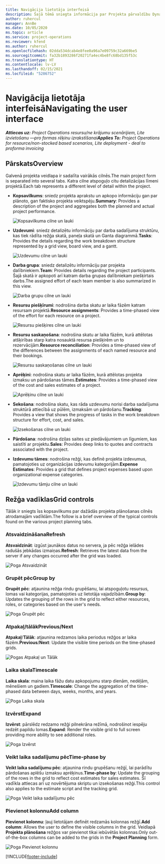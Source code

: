 ```yaml
---
title: Navigācija lietotāja interfeisā
description: Šajā tēmā sniegta informācija par Projekta pārvaldību Dynamics 365 Projekta darbībās.
author: ruhercul
manager: AnnBe
ms.date: 10/05/2020
ms.topic: article
ms.service: project-operations
ms.reviewer: kfend
ms.author: ruhercul
ms.openlocfilehash: 02dda534dcab4e8fee0a96a7e09759c32a669be5
ms.sourcegitcommit: fa32b1893286f20271fa4ec4be8fc68bd135f53c
ms.translationtype: HT
ms.contentlocale: lv-LV
ms.lasthandoff: 02/15/2021
ms.locfileid: "5286752"
---
```

# <a name="navigating-the-user-interface"></a><span data-ttu-id="378bc-103">Navigācija lietotāja interfeisā</span><span class="sxs-lookup"><span data-stu-id="378bc-103">Navigating the user interface</span></span>

<span data-ttu-id="378bc-104">_**Attiecas uz:** Project Operations resursu/ne krājumu scenārijiem, Lite izvietošanu —pro formas rēķinu izrakstīšanai_</span><span class="sxs-lookup"><span data-stu-id="378bc-104">_**Applies To:** Project Operations for resource/non-stocked based scenarios, Lite deployment - deal to proforma invoicing_</span></span>

## <a name="overview"></a><span data-ttu-id="378bc-105">Pārskats</span><span class="sxs-lookup"><span data-stu-id="378bc-105">Overview</span></span>

<span data-ttu-id="378bc-106">Galvenā projekta veidlapa ir sadalīta vairākās cilnēs.</span><span class="sxs-lookup"><span data-stu-id="378bc-106">The main project form is separated into several tabs.</span></span> <span data-ttu-id="378bc-107">Katra cilne atspoguļo citu detalizācijas līmeni projektā.</span><span class="sxs-lookup"><span data-stu-id="378bc-107">Each tab represents a different level of detail within the project.</span></span>

- <span data-ttu-id="378bc-108">**Kopsavilkums**: sniedz projekta aprakstu un apkopo informāciju gan par plānoto, gan faktisko projekta veiktspēju.</span><span class="sxs-lookup"><span data-stu-id="378bc-108">**Summary**: Provides a description of the project and aggregates both the planned and actual project performance.</span></span>

    ![Kopsavilkuma cilne un lauki](media/navigation7.png)

- <span data-ttu-id="378bc-110">**Uzdevumi**: sniedz detalizētu informāciju par darba sadalījuma struktūru, kas tiek rādīta režģa skatā, paneļa skatā un Ganta diagrammā.</span><span class="sxs-lookup"><span data-stu-id="378bc-110">**Tasks**: Provides the details regarding the work breakdown structure represented by a grid view, board view, and a gantt.</span></span>

    ![Uzdevumu cilne un lauki](media/navigation8.png)

- <span data-ttu-id="378bc-112">**Darba grupa**: sniedz detalizētu informāciju par projekta dalībniekiem.</span><span class="sxs-lookup"><span data-stu-id="378bc-112">**Team**: Provides details regarding the project participants.</span></span> <span data-ttu-id="378bc-113">Šajā skatā ir apkopoti arī katram darba grupas dalībniekam piešķirtais darbs.</span><span class="sxs-lookup"><span data-stu-id="378bc-113">The assigned effort of each team member is also summarized in this view.</span></span>

    ![Darba grupu cilne un lauki](media/navigation9.png)

- <span data-ttu-id="378bc-115">**Resursu piešķīrumi**: nodrošina darba skatu ar laika fāzēm katram resursam projektā.</span><span class="sxs-lookup"><span data-stu-id="378bc-115">**Resource assignments**: Provides a time-phased view of the effort for each resource on a project.</span></span>

    ![Resursu piešķires cilne un lauki](media/navigation10.png)

- <span data-ttu-id="378bc-117">**Resursu saskaņošana**: nodrošina skatu ar laika fāzēm, kurā attēlotas atšķirības starp katra nosauktā resursa piešķirēm un to rezervācijām.</span><span class="sxs-lookup"><span data-stu-id="378bc-117">**Resource reconciliation**: Provides a time-phased view of the differences between the assignments of each named resource and their bookings.</span></span>

    ![Resursu saskaņošanas cilne un lauki](media/navigation11.png)

- <span data-ttu-id="378bc-119">**Aprēķini**: nodrošina skatu ar laika fāzēm, kurā attēlotas projekta izmaksu un pārdošanas tāmes.</span><span class="sxs-lookup"><span data-stu-id="378bc-119">**Estimates**: Provides a time-phased view of the cost and sales estimates of a project.</span></span>

    ![Aprēķinu cilne un lauki](media/navigation12.png)

- <span data-ttu-id="378bc-121">**Sekošana**: nodrošina skatu, kas rāda uzdevumu norisi darba sadalījuma struktūrā attiecībā uz pūlēm, izmaksām un pārdošanu.</span><span class="sxs-lookup"><span data-stu-id="378bc-121">**Tracking**: Provides a view that shows the progress of tasks in the work breakdown structure for effort, cost, and sales.</span></span>

    ![Izsekošanas cilne un lauki](media/navigation13.png)

- <span data-ttu-id="378bc-123">**Pārdošana**: nodrošina dziļas saites uz piedāvājumiem un līgumiem, kas saistīti ar projektu.</span><span class="sxs-lookup"><span data-stu-id="378bc-123">**Sales**: Provides deep links to quotes and contracts associated with the project.</span></span>

- <span data-ttu-id="378bc-124">**Izdevumu tāmes**: nodrošina režģi, kas definē projekta izdevumus, pamatojoties uz organizācijas izdevumu kategorijām.</span><span class="sxs-lookup"><span data-stu-id="378bc-124">**Expense Estimates**: Provides a grid that defines project expenses based upon organizational expense categories.</span></span>

    ![Izdevumu tāmju cilne un lauki](media/navigation14.png)

## <a name="grid-controls"></a><span data-ttu-id="378bc-126">Režģa vadīklas</span><span class="sxs-lookup"><span data-stu-id="378bc-126">Grid controls</span></span>

<span data-ttu-id="378bc-127">Tālāk ir sniegts īss kopsavilkums par dažādās projekta plānošanas cilnēs atrodamajām vadīklām.</span><span class="sxs-lookup"><span data-stu-id="378bc-127">The follow is a brief overview of the typical controls found on the various project planning tabs.</span></span>

### <a name="refresh"></a><span data-ttu-id="378bc-128">Atsvaidzināšana</span><span class="sxs-lookup"><span data-stu-id="378bc-128">Refresh</span></span>

<span data-ttu-id="378bc-129">**Atsvaidzināt**: izgūst jaunākos datus no servera, ja pēc režģa ielādes radušās jebkādas izmaiņas.</span><span class="sxs-lookup"><span data-stu-id="378bc-129">**Refresh**: Retrieves the latest data from the server if any changes occurred after the grid was loaded.</span></span>

![Poga Atsvaidzināt](media/navigation7.png)

### <a name="group-by"></a><span data-ttu-id="378bc-131">Grupēt pēc</span><span class="sxs-lookup"><span data-stu-id="378bc-131">Group by</span></span>

<span data-ttu-id="378bc-132">**Grupēt pēc**: atjaunina režģa rindu grupēšanu, lai atspoguļotu resursus, lomas vai kategorijas, pamatojoties uz lietotāja vajadzībām.</span><span class="sxs-lookup"><span data-stu-id="378bc-132">**Group by**: Updates the grouping of the rows in the grid to reflect either resources, roles, or categories based on the user's needs.</span></span>

![Poga Grupēt pēc](media/navigation6.png)

### <a name="previousnext"></a><span data-ttu-id="378bc-134">Atpakaļ/tālāk</span><span class="sxs-lookup"><span data-stu-id="378bc-134">Previous/Next</span></span>

<span data-ttu-id="378bc-135">**Atpakaļ**/**Tālāk**: atjaunina redzamos laika periodus režģos ar laika fāzēm.</span><span class="sxs-lookup"><span data-stu-id="378bc-135">**Previous**/**Next**: Update the visible time periods on the time-phased grids.</span></span>

![Pogas Atpakaļ un Tālāk](media/navigation2.png)

### <a name="timescale"></a><span data-ttu-id="378bc-137">Laika skala</span><span class="sxs-lookup"><span data-stu-id="378bc-137">Timescale</span></span>

<span data-ttu-id="378bc-138">**Laika skala**: maina laika fāžu datu apkopojumu starp dienām, nedēļām, mēnešiem un gadiem.</span><span class="sxs-lookup"><span data-stu-id="378bc-138">**Timescale**: Change the aggregation of the time-phased data between days, weeks, months, and years.</span></span>

![Poga Laika skala](media/navigation3.png)

### <a name="expand"></a><span data-ttu-id="378bc-140">Izvērst</span><span class="sxs-lookup"><span data-stu-id="378bc-140">Expand</span></span>

<span data-ttu-id="378bc-141">**Izvērst**: pārslēdz redzamo režģi pilnekrāna režīmā, nodrošinot iespēju redzēt papildu lomas.</span><span class="sxs-lookup"><span data-stu-id="378bc-141">**Expand**: Render the visible grid to full screen providing more ability to see additional roles.</span></span>

![Poga Izvērst](media/navigation4.png)

### <a name="time-phase-by"></a><span data-ttu-id="378bc-143">Veikt laika sadalījumu pēc</span><span class="sxs-lookup"><span data-stu-id="378bc-143">Time-phase by</span></span>

<span data-ttu-id="378bc-144">**Veikt laika sadalījumu pēc**: atjaunina rindu grupēšanu režģī, lai parādītu pārdošanas aplēšu izmaksu aprēķinus.</span><span class="sxs-lookup"><span data-stu-id="378bc-144">**Time-phase by**: Update the grouping of the rows in the grid to reflect cost estimates for sales estimates.</span></span> <span data-ttu-id="378bc-145">Šī vadīkla attiecas arī uz novērtējuma skriptu un izsekošanas režģi.</span><span class="sxs-lookup"><span data-stu-id="378bc-145">This control also applies to the estimate script and the tracking grid.</span></span>

![Poga Veikt laika sadalījumu pēc](media/navigation0.png)

### <a name="add-column"></a><span data-ttu-id="378bc-147">Pievienot kolonnu</span><span class="sxs-lookup"><span data-stu-id="378bc-147">Add column</span></span>

<span data-ttu-id="378bc-148">**Pievienot kolonnu**: ļauj lietotājam definēt redzamās kolonnas režģī.</span><span class="sxs-lookup"><span data-stu-id="378bc-148">**Add column**: Allows the user to define the visible columns in the grid.</span></span> <span data-ttu-id="378bc-149">Veidlapā **Projekta plānošana** režģos var pievienot tikai iebūvētās kolonnas.</span><span class="sxs-lookup"><span data-stu-id="378bc-149">Only out-of-the-box columns can be added to the grids in the **Project Planning** form.</span></span>

![Poga Pievienot kolonnu](media/navigation5.png)


[!INCLUDE[footer-include](../includes/footer-banner.md)]